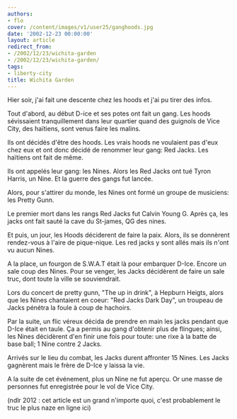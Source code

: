 ```yaml
---
authors:
- flo
cover: /content/images/v1/user25/ganghoods.jpg
date: '2002-12-23 00:00:00'
layout: article
redirect_from:
- /2002/12/23/wichita-garden
- /2002/12/23/wichita-garden/
tags:
- liberty-city
title: Wichita Garden
---
```



Hier soir, j'ai fait une descente chez les hoods et j'ai pu tirer des infos.

Tout d'abord, au début D-ice et ses potes ont fait un gang. Les hoods sévissaient tranquillement dans leur quartier quand des guignols de Vice City, des haïtiens, sont venus faire les malins.

Ils ont décidés d'être des hoods. Les vrais hoods ne voulaient pas d'eux chez eux et ont donc décidé de renommer leur gang: Red Jacks. Les haïtiens ont fait de même.

Ils ont appelés leur gang: les Nines. Alors les Red Jacks ont tué Tyron Harris, un Nine. Et la guerre des gangs fut lancée.

Alors, pour s'attirer du monde, les Nines ont formé un groupe de musiciens: les Pretty Gunn.

Le premier mort dans les rangs Red Jacks fut Calvin Young G. Après ça, les jacks ont fait sauté la cave du St-james, QG des nines.

Et puis, un jour, les Hoods déciderent de faire la paix. Alors, ils se donnèrent rendez-vous à l'aire de pique-nique. Les red jacks y sont allés mais ils n'ont vu aucun Nines.

A la place, un fourgon de S.W.A.T était là pour embarquer D-Ice. Encore un sale coup des Nines. Pour se venger, les Jacks décidèrent de faire un sale truc, dont toute la ville se souviendrait.

Lors du concert de pretty gunn, "The up in drink", à Hepburn Heigts, alors que les Nines chantaient en coeur: "Red Jacks Dark Day", un troupeau de Jacks pénétra la foule à coup de hachoirs.

Par la suite, un flic véreux décida de prendre en main les jacks pendant que D-Ice était en taule. Ça a permis au gang d'obtenir plus de flingues; ainsi, les Nines décidèrent d'en finir une fois pour toute: une rixe à la batte de base ball; 1 Nine contre 2 Jacks.

Arrivés sur le lieu du combat, les Jacks durent affronter 15 Nines. Les Jacks gagnèrent mais le frère de D-Ice y laissa la vie.

A la suite de cet événement, plus un Nine ne fut aperçu. Or une masse de personnes fut enregistrée pour le vol de Vice City.

(ndlr 2012 : cet article est un grand n'importe quoi, c'est probablement le truc le plus naze en ligne ici)